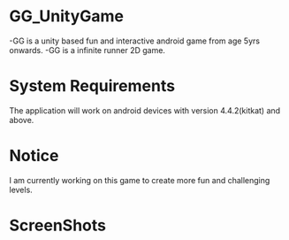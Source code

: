 # GG_UnityGame
-GG is a unity based fun and interactive android game from age 5yrs onwards.
-GG is a infinite runner 2D game.

# System Requirements
The application will work on android devices with version 4.4.2(kitkat) and above.

# Notice
I am currently working on this game to create more fun and challenging levels.

# ScreenShots

